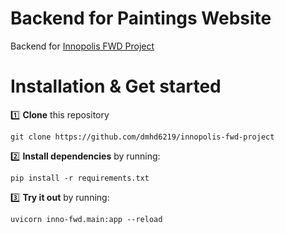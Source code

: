 # Backend for Paintings Website

Backend for [Innopolis FWD Project](https://github.com/dmhd6219/innopolis-fwd-project)

# Installation & Get started

:one: **Clone** this repository
```commandline
git clone https://github.com/dmhd6219/innopolis-fwd-project
```

:two: **Install dependencies** by running:
```commandline
pip install -r requirements.txt
```

:three: **Try it out** by running:
```commandline
uvicorn inno-fwd.main:app --reload
```
